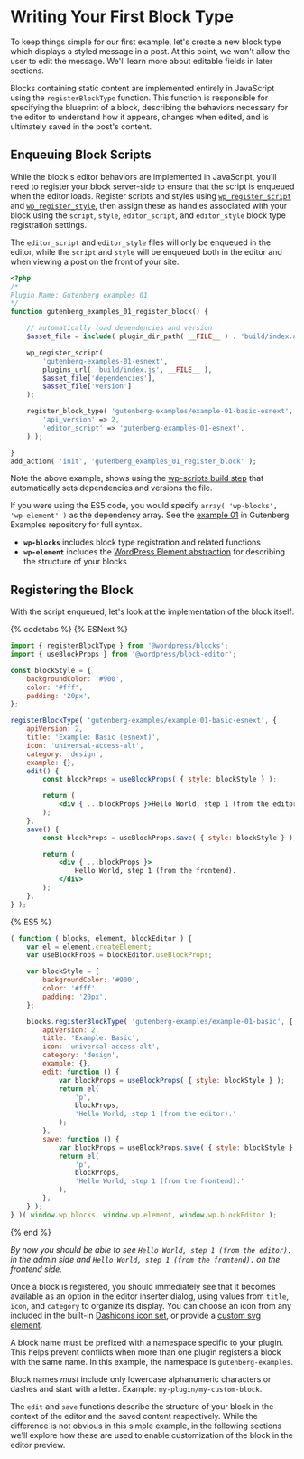 # Writing Your First Block Type

To keep things simple for our first example, let's create a new block type which displays a styled message in a post. At this point, we won't allow the user to edit the message. We'll learn more about editable fields in later sections.

Blocks containing static content are implemented entirely in JavaScript using the `registerBlockType` function. This function is responsible for specifying the blueprint of a block, describing the behaviors necessary for the editor to understand how it appears, changes when edited, and is ultimately saved in the post's content.

## Enqueuing Block Scripts

While the block's editor behaviors are implemented in JavaScript, you'll need to register your block server-side to ensure that the script is enqueued when the editor loads. Register scripts and styles using [`wp_register_script`](https://developer.wordpress.org/reference/functions/wp_register_script/) and [`wp_register_style`](https://developer.wordpress.org/reference/functions/wp_register_style/), then assign these as handles associated with your block using the `script`, `style`, `editor_script`, and `editor_style` block type registration settings.

The `editor_script` and `editor_style` files will only be enqueued in the editor, while the `script` and `style` will be enqueued both in the editor and when viewing a post on the front of your site.

```php
<?php
/*
Plugin Name: Gutenberg examples 01
*/
function gutenberg_examples_01_register_block() {

	// automatically load dependencies and version
	$asset_file = include( plugin_dir_path( __FILE__ ) . 'build/index.asset.php');

	wp_register_script(
		'gutenberg-examples-01-esnext',
		plugins_url( 'build/index.js', __FILE__ ),
		$asset_file['dependencies'],
		$asset_file['version']
	);

	register_block_type( 'gutenberg-examples/example-01-basic-esnext', array(
		'api_version' => 2,
		'editor_script' => 'gutenberg-examples-01-esnext',
	) );

}
add_action( 'init', 'gutenberg_examples_01_register_block' );
```

Note the above example, shows using the [wp-scripts build step](/docs/how-to-guides/javascript/js-build-setup/) that automatically sets dependencies and versions the file.

If you were using the ES5 code, you would specify `array( 'wp-blocks', 'wp-element' )` as the dependency array. See the [example 01](https://github.com/WordPress/gutenberg-examples/blob/HEAD/01-basic/index.php) in Gutenberg Examples repository for full syntax.

-   **`wp-blocks`** includes block type registration and related functions
-   **`wp-element`** includes the [WordPress Element abstraction](/packages/element/README.md) for describing the structure of your blocks

## Registering the Block

With the script enqueued, let's look at the implementation of the block itself:

{% codetabs %}
{% ESNext %}

```jsx
import { registerBlockType } from '@wordpress/blocks';
import { useBlockProps } from '@wordpress/block-editor';

const blockStyle = {
	backgroundColor: '#900',
	color: '#fff',
	padding: '20px',
};

registerBlockType( 'gutenberg-examples/example-01-basic-esnext', {
	apiVersion: 2,
	title: 'Example: Basic (esnext)',
	icon: 'universal-access-alt',
	category: 'design',
	example: {},
	edit() {
		const blockProps = useBlockProps( { style: blockStyle } );

		return (
			<div { ...blockProps }>Hello World, step 1 (from the editor).</div>
		);
	},
	save() {
		const blockProps = useBlockProps.save( { style: blockStyle } );

		return (
			<div { ...blockProps }>
				Hello World, step 1 (from the frontend).
			</div>
		);
	},
} );
```

{% ES5 %}

```js
( function ( blocks, element, blockEditor ) {
	var el = element.createElement;
	var useBlockProps = blockEditor.useBlockProps;

	var blockStyle = {
		backgroundColor: '#900',
		color: '#fff',
		padding: '20px',
	};

	blocks.registerBlockType( 'gutenberg-examples/example-01-basic', {
		apiVersion: 2,
		title: 'Example: Basic',
		icon: 'universal-access-alt',
		category: 'design',
		example: {},
		edit: function () {
			var blockProps = useBlockProps( { style: blockStyle } );
			return el(
				'p',
				blockProps,
				'Hello World, step 1 (from the editor).'
			);
		},
		save: function () {
			var blockProps = useBlockProps.save( { style: blockStyle } );
			return el(
				'p',
				blockProps,
				'Hello World, step 1 (from the frontend).'
			);
		},
	} );
} )( window.wp.blocks, window.wp.element, window.wp.blockEditor );
```

{% end %}

_By now you should be able to see `Hello World, step 1 (from the editor).` in the admin side and `Hello World, step 1 (from the frontend).` on the frontend side._

Once a block is registered, you should immediately see that it becomes available as an option in the editor inserter dialog, using values from `title`, `icon`, and `category` to organize its display. You can choose an icon from any included in the built-in [Dashicons icon set](https://developer.wordpress.org/resource/dashicons/), or provide a [custom svg element](/docs/reference-guides/block-api/block-registration.md#icon-optional).

A block name must be prefixed with a namespace specific to your plugin. This helps prevent conflicts when more than one plugin registers a block with the same name. In this example, the namespace is `gutenberg-examples`.

Block names _must_ include only lowercase alphanumeric characters or dashes and start with a letter. Example: `my-plugin/my-custom-block`.

The `edit` and `save` functions describe the structure of your block in the context of the editor and the saved content respectively. While the difference is not obvious in this simple example, in the following sections we'll explore how these are used to enable customization of the block in the editor preview.
